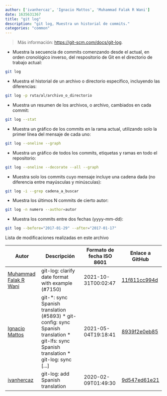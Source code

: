 ```yaml
---
author: ['ivanhercaz', 'Ignacio Mattos', 'Muhammad Falak R Wani']
date: 1635631367
title: "git log"
description: "git log, Muestra un historial de commits."
categories: "common"
---
```

> Más información: <https://git-scm.com/docs/git-log>.

- Muestra la secuencia de commits comenzando desde el actual, en orden cronológico inverso, del respositorio de Git en el directorio de trabajo actual:

```bash
git log
```

- Muestra el historial de un archivo o directorio específico, incluyendo las diferencias:

```bash
git log -p ruta/al/archivo_o_directorio
```

- Muestra un resumen de los archivos, o archivo, cambiados en cada commit:

```bash
git log --stat
```

- Muestra un gráfico de los commits en la rama actual, utilizando solo la primer línea del mensaje de cada uno:

```bash
git log --oneline --graph
```

- Muestra un gráfico de todos los commits, etiquetas y ramas en todo el repositorio:

```bash
git log --oneline --decorate --all --graph
```

- Muestra solo los commits cuyo mensaje incluye una cadena dada (no diferencia entre mayúsculas y minúsculas):

```bash
git log -i --grep cadena_a_buscar
```

- Muestra los últimos N commits de cierto autor:

```bash
git log -n numero --author=autor
```

- Muestra los commits entre dos fechas (yyyy-mm-dd):

```bash
git log --before="2017-01-29" --after="2017-01-17"
```
Lista de modificaciones realizadas en este archivo


Autor | Descripción | Formato de fecha ISO 8601 | Enlace a GitHub
------|-----|-----|-----
[Muhammad Falak R Wani](mailto:falakreyaz@gmail.com) | git-log: clarify date format with example (#7150) | 2021-10-31T00:02:47 | [11f811cc994d](https://github.com/tldr-pages/tldr/commit/11f811cc994ddea4ff4dd07d254b0da120d2dc18)
[Ignacio Mattos](mailto:69126302+Nacho-source@users.noreply.github.com) | git-*: sync Spanish translation (#5893) * git-config: sync Spanish translation * git-lfs: sync Spanish translation * git-log: sync [...] | 2021-05-04T19:18:41 | [8939f2e0eb85](https://github.com/tldr-pages/tldr/commit/8939f2e0eb85647a75a20026281bd503614fa855)
[ivanhercaz](mailto:ivan@ivanhercaz.com) | git-log: add Spanish translation | 2020-02-09T01:49:30 | [9d547ed61e21](https://github.com/tldr-pages/tldr/commit/9d547ed61e21a1ef375ae64c871d8c8f6cbfea08)

